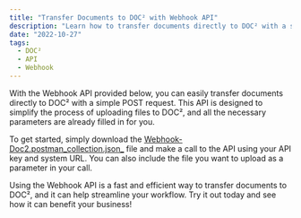 ```yaml
---
title: "Transfer Documents to DOC² with Webhook API"
description: "Learn how to transfer documents directly to DOC² with a simple POST request using the Webhook API. All parameters are already filled in, making it easy to get started."
date: "2022-10-27"
tags:
  - DOC²
  - API
  - Webhook
---
```


With the Webhook API provided below, you can easily transfer documents directly to DOC² with a simple POST request. This API is designed to simplify the process of uploading files to DOC², and all the necessary parameters are already filled in for you.

To get started, simply download the [Webhook-Doc2.postman_collection.json_](https://docs.cloudintegration.eu/wp-content/uploads/2022/04/Webhook-Doc2.postman_collection.json_.zip) file and make a call to the API using your API key and system URL. You can also include the file you want to upload as a parameter in your call.

Using the Webhook API is a fast and efficient way to transfer documents to DOC², and it can help streamline your workflow. Try it out today and see how it can benefit your business!
